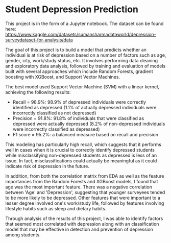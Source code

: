 # Student Depression Prediction

This project is in the form of a Jupyter notebook. The dataset can be found here:
https://www.kaggle.com/datasets/sumansharmadataworld/depression-surveydataset-for-analysis/data

The goal of this project is to build a model that predicts whether an individual is at risk of depression based on a number of factors such as age, gender, city, work/study status, etc. It involves performing data cleaning and exploratory data analysis, followed by training and evaluation of models built with several approaches which include Random Forests, gradient boosting with XGBoost, and Support Vector Machines.

The best model used Support Vector Machine (SVM) with a linear kernel, achieving the following results:
- Recall = 98.9%: 98.9% of depressed individuals were correctly identified as depressed (1.1% of actually depressed individuals were incorrectly classified as not depressed)
- Precision = 91.8%: 91.8% of individuals that were classified as depressed were actually depressed (8.2% of non-depressed individuals were incorrectly classified as depressed)
- F1 score = 95.2%: a balanced measure based on recall and precision

This modeling has particularly high recall, which suggests that it performs well in cases when it is crucial to correctly identify depressed students while misclassifying non-depressed students as depressed is less of an issue. In fact, misclassifications could actually be meaningful as it could indicate risk of depression in the future.

In addition, from both the correlation matrix from EDA as well as the feature importances from the Random Forests and XGBoost models, I found that age was the most important feature. There was a negative correlation between 'Age' and 'Depression', suggesting that younger surveyees tended to be more likely to be depressed. Other features that were important to a lesser degree involved one's work/study life, followed by features involving lifestyle habits such as sleep and dietary habits.

Through analysis of the results of this project, I was able to identify factors that seemed most correlated with depression along with an classification model that may be effective in detection and prevention of depression among students.
